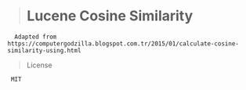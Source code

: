 > # Lucene Cosine Similarity

      Adapted from https://computergodzilla.blogspot.com.tr/2015/01/calculate-cosine-similarity-using.html

> License
     
     MIT
